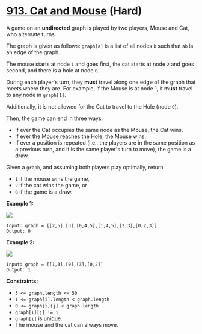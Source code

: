 # [913. Cat and Mouse][link] (Hard)

[link]: https://leetcode.com/problems/cat-and-mouse/

A game on an **undirected** graph is played by two players, Mouse and Cat, who alternate turns.

The graph is given as follows: `graph[a]` is a list of all nodes `b` such that `ab` is an edge of
the graph.

The mouse starts at node `1` and goes first, the cat starts at node `2` and goes second, and there
is a hole at node `0`.

During each player's turn, they **must** travel along one edge of the graph that meets where they
are.  For example, if the Mouse is at node 1, it **must** travel to any node in `graph[1]`.

Additionally, it is not allowed for the Cat to travel to the Hole (node `0`).

Then, the game can end in three ways:

- If ever the Cat occupies the same node as the Mouse, the Cat wins.
- If ever the Mouse reaches the Hole, the Mouse wins.
- If ever a position is repeated (i.e., the players are in the same position as a previous turn, and
it is the same player's turn to move), the game is a draw.

Given a `graph`, and assuming both players play optimally, return

- `1` if the mouse wins the game,
- `2` if the cat wins the game, or
- `0` if the game is a draw.

**Example 1:**

![](https://assets.leetcode.com/uploads/2020/11/17/cat1.jpg)

```
Input: graph = [[2,5],[3],[0,4,5],[1,4,5],[2,3],[0,2,3]]
Output: 0
```

**Example 2:**

![](https://assets.leetcode.com/uploads/2020/11/17/cat2.jpg)

```
Input: graph = [[1,3],[0],[3],[0,2]]
Output: 1
```

**Constraints:**

- `3 <= graph.length <= 50`
- `1 <= graph[i].length < graph.length`
- `0 <= graph[i][j] < graph.length`
- `graph[i][j] != i`
- `graph[i]` is unique.
- The mouse and the cat can always move.

